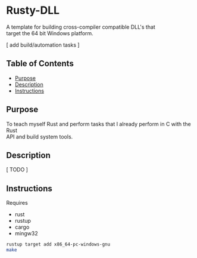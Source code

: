 # Rusty-DLL
A template for building cross-compiler compatible DLL's that  
target the 64 bit Windows platform.  
  
[ add build/automation tasks ]

## Table of Contents
- [Purpose](#purpose)
- [Description](#description)
- [Instructions](#instructions)

## Purpose
To teach myself Rust and perform tasks that I already perform in C with the Rust  
API and build system tools.

## Description
[ TODO ]

## Instructions
Requires
- rust
- rustup
- cargo
- mingw32

```bash
rustup target add x86_64-pc-windows-gnu
make
```
